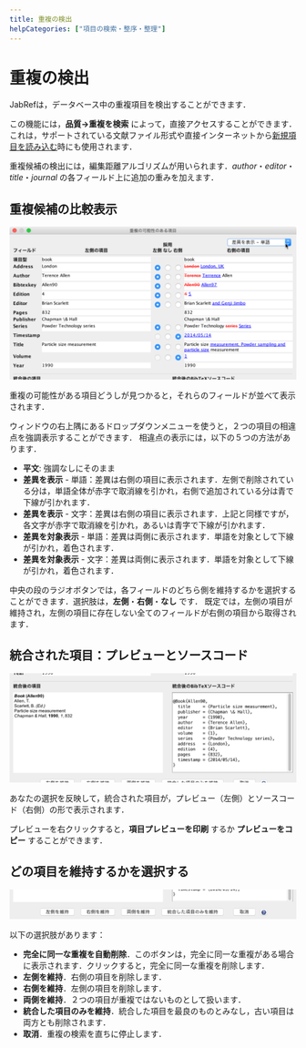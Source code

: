 ```yaml
---
title: 重複の検出
helpCategories: ["項目の検索・整序・整理"]
---
```


# 重複の検出

JabRefは，データベース中の重複項目を検出することができます．

この機能には，**品質→重複を検索** によって，直接アクセスすることができます．これは，サポートされている文献ファイル形式や直接インターネットから[新規項目を読み込む](ImportInspectionDialog)時にも使用されます．

重複候補の検出には，編集距離アルゴリズムが用いられます．*author*・*editor*・*title*・*journal* の各フィールド上に追加の重みを加えます．

## 重複候補の比較表示

![並列表示のスクリーンショット](./images/FindDuplicatesWindow-ParallelDisplay.png)

重複の可能性がある項目どうしが見つかると，それらのフィールドが並べて表示されます．

ウィンドウの右上隅にあるドロップダウンメニューを使うと，２つの項目の相違点を強調表示することができます．
相違点の表示には，以下の５つの方法があります．

- **平文**: 強調なしにそのまま
- **差異を表示** - 単語：差異は右側の項目に表示されます．左側で削除されている分は，単語全体が赤字で取消線を引かれ，右側で追加されている分は青で下線が引かれます．
- **差異を表示** - 文字：差異は右側の項目に表示されます．上記と同様ですが，各文字が赤字で取消線を引かれ，あるいは青字で下線が引かれます．
- **差異を対象表示** - 単語：差異は両側に表示されます．単語を対象として下線が引かれ，着色されます．
- **差異を対象表示** - 文字：差異は両側に表示されます．単語を対象として下線が引かれ，着色されます．

中央の段のラジオボタンでは，各フィールドのどちら側を維持するかを選択することができます．選択肢は，**左側**・**右側**・**なし** です．
既定では，左側の項目が維持され，左側の項目に存在しない全てのフィールドが右側の項目から取得されます．

## 統合された項目：プレビューとソースコード

![統合された項目のプレビューとソースコードのスクリーンショット](./images/FindDuplicatesWindow-PreviewAndCode.png)

あなたの選択を反映して，統合された項目が，プレビュー（左側）とソースコード（右側）の形で表示されます．

プレビューを右クリックすると，**項目プレビューを印刷** するか **プレビューをコピー** することができます．


## どの項目を維持するかを選択する

![どの項目を維持するか選択するためのボタンのスクリーンショット](./images/FindDuplicatesWindow-Selecting.png)

以下の選択肢があります：

- **完全に同一な重複を自動削除**．このボタンは，完全に同一な重複がある場合に表示されます．クリックすると，完全に同一な重複を削除します．
- **左側を維持**．右側の項目を削除します．
- **右側を維持**．左側の項目を削除します．
- **両側を維持**．２つの項目が重複ではないものとして扱います．
- **統合した項目のみを維持**．統合した項目を最良のものとみなし，古い項目は両方とも削除されます．
- **取消**．重複の検索を直ちに停止します．
